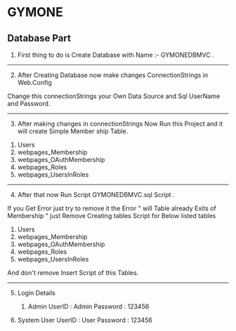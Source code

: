 # GYMONE
 Database Part
-------------------
1) First thing to do is Create Database with Name :- GYMONEDBMVC .
-------------------------------------------------------------------------------------------------------------------------------------------------------------------------------------------------------------------------------------------------------------------------------------------------------
2) After Creating Database now make changes ConnectionStrings in Web.Config

  Change this connectionStrings your Own Data Source and Sql UserName and Password.

  <connectionStrings>
    <add name="Mystring" connectionString="Data Source=sai-pc;Database=GYMONEDBMVC;UID=sa;Password=Pass$123" providerName="System.Data.SqlClient" />
  </connectionStrings>

-------------------------------------------------------------------------------------------------------------------------------------------------------------------------------------------------------------------------------------------------------------------------------------------------------
3) After making changes in connectionStrings Now Run this Project and it will create Simple Member ship Table.

1. Users
2. webpages_Membership
3. webpages_OAuthMembership
4. webpages_Roles
5. webpages_UsersInRoles

-------------------------------------------------------------------------------------------------------------------------------------------------------------------------------------------------------------------------------------------------------------------------------------------------------

4) After that now Run Script GYMONEDBMVC.sql Script .

If you Get Error just try to remove it the Error " will Table already Exits of Membership " just Remove Creating tables Script for Below listed tables 

1. Users
2. webpages_Membership
3. webpages_OAuthMembership
4. webpages_Roles
5. webpages_UsersInRoles

And don't remove Insert Script of this Tables.

-------------------------------------------------------------------------------------------------------------------------------------------------------------------------------------------------------------------------------------------------------------------------------------------------------
   
5) Login Details
  
   1) Admin 
       UserID : Admin 
       Password : 123456

  2) System User
      UserID : User
       Password : 123456


